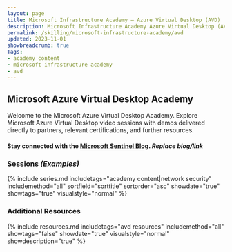 ```yaml
---
layout: page
title: Microsoft Infrastructure Academy — Azure Virtual Desktop (AVD)
description: Microsoft Infrastructure Academy Azure Virtual Desktop (AVD).
permalink: /skilling/microsoft-infrastructure-academy/avd
updated: 2023-11-01
showbreadcrumb: true
Tags:
- academy content
- microsoft infrastructure academy
- avd
---
```


## Microsoft Azure Virtual Desktop Academy
Welcome to the Microsoft Azure Virtual Desktop Academy. Explore Microsoft Azure Virtual Desktop video sessions with demos delivered directly to partners, relevant certifications, and further resources.

#### Stay connected with the [Microsoft Sentinel Blog](https://techcommunity.microsoft.com/t5/microsoft-sentinel-blog/bg-p/MicrosoftSentinelBlog). *Replace blog/link*

### Sessions *(Examples)*
{% include series.md 
    includetags="academy content|network security" includemethod="all" 
    sortfield="sorttitle" sortorder="asc" showdate="true" showtags="true" 
    visualstyle="normal" 
%}

### Additional Resources

{% include resources.md 
    includetags="avd resources"
    includemethod="all" 
    showtags="false" 
    showdate="true" 
    visualstyle="normal" 
    showdescription="true"
%}